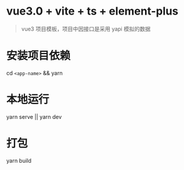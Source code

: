 # vue3.0 + vite + ts + element-plus

> vue3 项目模板，项目中因接口是采用 yapi 模拟的数据

# 安装项目依赖

cd `<app-name>` && yarn

# 本地运行

yarn serve || yarn dev

# 打包

yarn build
